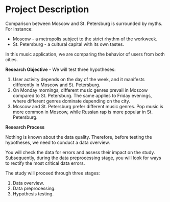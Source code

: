 # Project Description

Comparison between Moscow and St. Petersburg is surrounded by myths. For instance:
* Moscow - a metropolis subject to the strict rhythm of the workweek.
* St. Petersburg - a cultural capital with its own tastes.

In this music application, we are comparing the behavior of users from both cities.

**Research Objective** - We will test three hypotheses:
1. User activity depends on the day of the week, and it manifests differently in Moscow and St. Petersburg.
2. On Monday mornings, different music genres prevail in Moscow compared to St. Petersburg. The same applies to Friday evenings, where different genres dominate depending on the city.
3. Moscow and St. Petersburg prefer different music genres. Pop music is more common in Moscow, while Russian rap is more popular in St. Petersburg.

**Research Process**

Nothing is known about the data quality. Therefore, before testing the hypotheses, we need to conduct a data overview.

You will check the data for errors and assess their impact on the study. Subsequently, during the data preprocessing stage, you will look for ways to rectify the most critical data errors.

The study will proceed through three stages:
1. Data overview.
2. Data preprocessing.
3. Hypothesis testing.